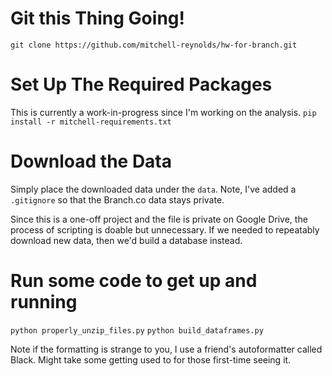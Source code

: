 # Git this Thing Going!

`git clone https://github.com/mitchell-reynolds/hw-for-branch.git`

# Set Up The Required Packages
This is currently a work-in-progress since I'm working on the analysis.
`pip install -r mitchell-requirements.txt`

# Download the Data
Simply place the downloaded data under the `data`. Note, I've added a `.gitignore` so that the Branch.co data
stays private.

Since this is a one-off project and the file is private on Google Drive, the process of scripting is doable but unnecessary.
If we needed to repeatably download new data, then we'd build a database instead.

# Run some code to get up and running

`python properly_unzip_files.py`
`python build_dataframes.py`

Note if the formatting is strange to you, I use a friend's autoformatter called Black. 
Might take some getting used to for those first-time seeing it. 
